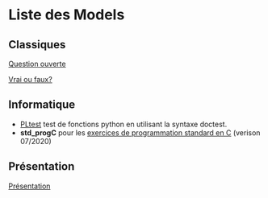 
# Liste des Models 

## Classiques

[Question ouverte](questionouverte.md)

[Vrai ou faux?](vraifaux.md)


## Informatique 

* [PLtest](pltest.md) test de fonctions python en utilisant la syntaxe doctest. 
* **std_progC** pour les [exercices de programmation standard en C](../technic_doc/std_progC.md) (verison 07/2020)


## Présentation 

[Présentation](slide.md) 

